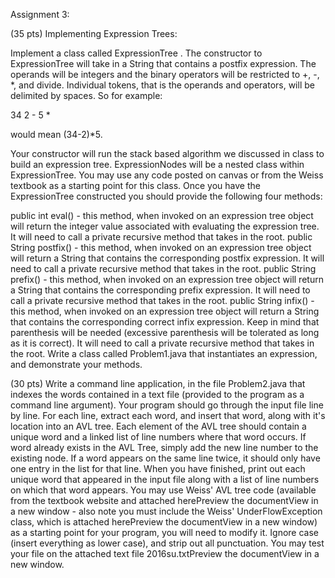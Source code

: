 Assignment 3:

(35 pts) Implementing Expression Trees:

Implement a class called ExpressionTree . The constructor to ExpressionTree will take in a String that contains a postfix expression. The operands will be integers and the binary operators will be restricted to +, -, *, and divide. Individual tokens, that is the operands and operators, will be delimited by spaces. So for example:

34 2 - 5 *

would mean (34-2)*5.

Your constructor will run the stack based algorithm we discussed in class to build an expression tree. ExpressionNodes will be a nested class within ExpressionTree. You may use any code posted on canvas or from the Weiss textbook as a starting point for this class.
Once you have the ExpressionTree constructed you should provide the following four methods:

public int eval() - this method, when invoked on an expression tree object will return the integer value associated with evaluating the expression tree. It will need to call a private recursive method that takes in the root.
public String postfix() - this method, when invoked on an expression tree object will return a String that contains the corresponding postfix expression. It will need to call a private recursive method that takes in the root.
public String prefix() - this method, when invoked on an expression tree object will return a String that contains the corresponding prefix expression. It will need to call a private recursive method that takes in the root.
public String infix() - this method, when invoked on an expression tree object will return a String that contains the corresponding correct infix expression. Keep in mind that parenthesis will be needed (excessive parenthesis will be tolerated as long as it is correct). It will need to call a private recursive method that takes in the root.
Write a class called Problem1.java that instantiates an expression, and demonstrate your methods.

(30 pts) Write a command line application, in the file Problem2.java that indexes the words contained in a text file (provided to the program as a command line argument).  Your program should go through the input file line by line.  For each line, extract each word, and insert that word, along with it's location into an AVL tree.  Each element of the AVL tree should contain a unique word and a linked list of line numbers where that word occurs.  If word already exists in the AVL Tree, simply add the new line number to the existing node.  If a word appears on the same line twice, it should only have one entry in the list for that line.  When you have finished, print out each unique word that appeared in the input file along with a list of line numbers on which that word appears. You may use Weiss' AVL tree code (available from the textbook website and attached herePreview the documentView in a new window - also note you must include the Weiss' UnderFlowException class, which is attached herePreview the documentView in a new window) as a starting point for your program, you will need to modify it.  Ignore case (insert everything as lower case), and strip out all punctuation.  You may test your file on the attached text file 2016su.txtPreview the documentView in a new window.
